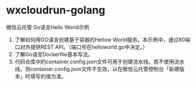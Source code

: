 # wxcloudrun-golang
微信云托管 Go语言Hello World示例


1. 了解如何用GO语言创建基于容器的Hellow World服务。本示例中，通过80端口对外提供REST API。（端口号在helloworld.go中决定。）
2. 了解Go语言Dockerfile基本写法。
3. 代码仓库中的container.config.json文件可用于创建流水线。若不使用流水线，则container.config.json文件不生效，以在微信云托管控制台「新建版本」时填写的值为准。
